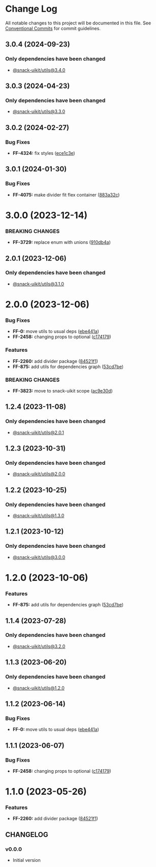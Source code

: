 # Change Log

All notable changes to this project will be documented in this file.
See [Conventional Commits](https://conventionalcommits.org) for commit guidelines.

## 3.0.4 (2024-09-23)

### Only dependencies have been changed
* [@snack-uikit/utils@3.4.0](https://github.com/cloud-ru-tech/snack-uikit/blob/master/packages/utils/CHANGELOG.md)





## 3.0.3 (2024-04-23)

### Only dependencies have been changed
* [@snack-uikit/utils@3.3.0](https://github.com/cloud-ru-tech/snack-uikit/blob/master/packages/utils/CHANGELOG.md)





## 3.0.2 (2024-02-27)


### Bug Fixes

* **FF-4324:** fix styles ([ece1c3e](https://github.com/cloud-ru-tech/snack-uikit/commit/ece1c3e931fda07583c9f7b537bffd8f3cea14d6))





## 3.0.1 (2024-01-30)


### Bug Fixes

* **FF-4075:** make divider fit flex container ([883a32c](https://github.com/cloud-ru-tech/snack-uikit/commit/883a32c1595e01141bfba2ed4d0621c1ffdd2b71))





# 3.0.0 (2023-12-14)


### BREAKING CHANGES


* **FF-3729:** replace enum with unions ([910db4a](https://github.com/cloud-ru-tech/snack-uikit/commit/910db4aa8231ccbc58e538e5c5c1f461b1dec275))




## 2.0.1 (2023-12-06)

### Only dependencies have been changed
* [@snack-uikit/utils@3.1.0](https://git.sbercloud.tech/sbercloud-ui/tokens-design-system/snack-uikit/-/blob/master/packages/utils/CHANGELOG.md)





# 2.0.0 (2023-12-06)


### Bug Fixes

* **FF-0:** move utils to usual deps ([ebe441a](https://github.com/cloud-ru-tech/snack-uikit/commit/ebe441ac398065cbe8523cbedd3df53176b9aea5))
* **FF-2458:** changing props to optional ([c174179](https://github.com/cloud-ru-tech/snack-uikit/commit/c174179d63eed481682ae2363714bc6dbb7f22cb))


### Features

* **FF-2260:** add divider package ([84521f1](https://github.com/cloud-ru-tech/snack-uikit/commit/84521f1b055dbbdde5f3467e8fa0e5b3b6ff23d1))
* **FF-875:** add utils for dependencies graph ([53cd7be](https://github.com/cloud-ru-tech/snack-uikit/commit/53cd7be638f01e573cb52b2417a39f4df4f6089b))


### BREAKING CHANGES


* **FF-3823:** move to snack-uikit scope ([ac9e30d](https://github.com/cloud-ru-tech/snack-uikit/commit/ac9e30d574d529b2bf4f5184b70c511c981a6032))




## 1.2.4 (2023-11-08)

### Only dependencies have been changed
* [@snack-uikit/utils@2.0.1](https://github.com/cloud-ru-tech/snack-uikit/blob/master/packages/utils/CHANGELOG.md)





## 1.2.3 (2023-10-31)

### Only dependencies have been changed
* [@snack-uikit/utils@2.0.0](https://github.com/cloud-ru-tech/snack-uikit/blob/master/packages/utils/CHANGELOG.md)





## 1.2.2 (2023-10-25)

### Only dependencies have been changed
* [@snack-uikit/utils@1.3.0](https://github.com/cloud-ru-tech/snack-uikit/blob/master/packages/utils/CHANGELOG.md)





## 1.2.1 (2023-10-12)

### Only dependencies have been changed
* [@snack-uikit/utils@3.0.0](https://git.sbercloud.tech/sbercloud-ui/tokens-design-system/snack-uikit/-/blob/master/packages/utils/CHANGELOG.md)





# 1.2.0 (2023-10-06)


### Features

* **FF-875:** add utils for dependencies graph ([53cd7be](https://github.com/cloud-ru-tech/snack-uikit/commit/53cd7be638f01e573cb52b2417a39f4df4f6089b))





## 1.1.4 (2023-07-28)

### Only dependencies have been changed
* [@snack-uikit/utils@3.2.0](https://git.sbercloud.tech/sbercloud-ui/tokens-design-system/snack-uikit/-/blob/master/packages/utils/CHANGELOG.md)





## 1.1.3 (2023-06-20)

### Only dependencies have been changed
* [@snack-uikit/utils@1.2.0](https://github.com/cloud-ru-tech/snack-uikit/blob/master/packages/utils/CHANGELOG.md)





## 1.1.2 (2023-06-14)


### Bug Fixes

* **FF-0:** move utils to usual deps ([ebe441a](https://github.com/cloud-ru-tech/snack-uikit/commit/ebe441ac398065cbe8523cbedd3df53176b9aea5))





## 1.1.1 (2023-06-07)


### Bug Fixes

* **FF-2458:** changing props to optional ([c174179](https://github.com/cloud-ru-tech/snack-uikit/commit/c174179d63eed481682ae2363714bc6dbb7f22cb))





# 1.1.0 (2023-05-26)


### Features

* **FF-2260:** add divider package ([84521f1](https://github.com/cloud-ru-tech/snack-uikit/commit/84521f1b055dbbdde5f3467e8fa0e5b3b6ff23d1))





## CHANGELOG

### v0.0.0

- Initial version
